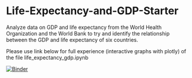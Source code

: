 # Life-Expectancy-and-GDP-Starter
Analyze data on GDP and life expectancy from the World Health Organization and the World Bank to try and identify the relationship between the GDP and life expectancy of six countries.


Please use link below for full experience (interactive graphs with plotly) of the file life_expectancy_gdp.ipynb

[![Binder](https://mybinder.org/badge_logo.svg)](https://mybinder.org/v2/gh/floliveira/Life-Expectancy-and-GDP-Starter/HEAD?labpath=Life-Expectancy-and-GDP-Starter%2Flife_expectancy_gdp.ipynb)
